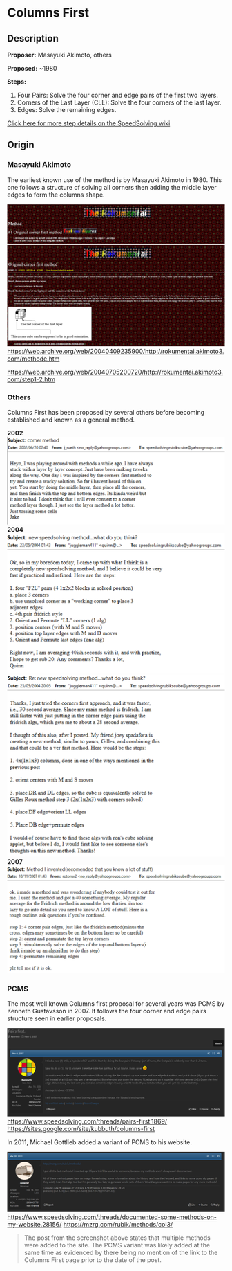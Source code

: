 # Columns First

## Description

**Proposer:** Masayuki Akimoto, others

**Proposed:** ~1980

**Steps:**

1. Four Pairs: Solve the four corner and edge pairs of the first two layers.
2. Corners of the Last Layer (CLL): Solve the four corners of the last layer.
3. Edges: Solve the remaining edges.

[Click here for more step details on the SpeedSolving wiki](https://www.speedsolving.com/wiki/index.php/Columns_First_Methods)

## Origin

### Masayuki Akimoto

The earliest known use of the method is by Masayuki Akimoto in 1980. This one follows a structure of solving all corners then adding the middle layer edges to form the columns shape.

![](img/ColumnsFirst/Akimoto1.png)
![](img/ColumnsFirst/Akimoto2.png)
https://web.archive.org/web/20040409235900/http://rokumentai.akimoto3.com/methode.htm

https://web.archive.org/web/20040705200720/http://rokumentai.akimoto3.com/step1-2.htm

### Others

Columns First has been proposed by several others before becoming established and known as a general method.

**2002**
![](img/ColumnsFirst/Others1.png)
**2004**
![](img/ColumnsFirst/Others2.png)
![](img/ColumnsFirst/Others3.png)
**2007**
![](img/ColumnsFirst/Others4.png)

### PCMS

The most well known Columns first proposal for several years was PCMS by Kenneth Gustavsson in 2007. It follows the four corner and edge pairs structure seen in earlier proposals.

![](img/ColumnsFirst/Others5.png)
https://www.speedsolving.com/threads/pairs-first.1869/
https://sites.google.com/site/kubbuth/columns-first

In 2011, Michael Gottlieb added a variant of PCMS to his website.

![](img/ColumnsFirst/Others6.png)
https://www.speedsolving.com/threads/documented-some-methods-on-my-website.28156/
https://mzrg.com/rubik/methods/col3/

>The post from the screenshot above states that multiple methods were added to the site. The PCMS variant was likely added at the same time as evidenced by there being no mention of the link to the Columns First page prior to the date of the post.